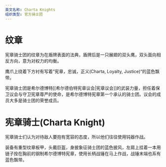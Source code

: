```yaml
---
英文名称: Charta Knights
组织类型: 官方骑士团
---
```

# 纹章
宪章骑士团的纹章为在盾牌表面的法典，盾牌后是一只展翅的双头鹰，双头面向相反方向，意为对权力的均衡。

鹰爪上绕着下方衬有写着”宪章，忠诚，正义(Charta, Loyalty, Justice)“的蓝色飘带。  

宪章骑士团是希尔德博特[[希尔德伯特宪章议会|宪章议会]]的武装力量，担任着保卫议会与守卫宪章尊严的使命，是希尔德博特宪章第一个承认的骑士团。议会的成员大多是骑士团的荣誉成员。

# 宪章骑士(Charta Knight) 
宪章骑士们认为对待敌人要抱有宽容的态度，所以他们往往使用钝器作战。  

装备有重型纹章板甲，头戴巨盔，身披象征骑士团的蓝色披风，左肩上挂着一本用链子拴在胸前的钢制希尔德博特宪章，使用长柄战锤在马上作战，战锤末端也系有蓝色飘带。

